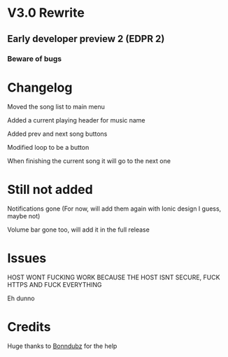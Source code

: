 # V3.0 Rewrite

## Early developer preview 2 (EDPR 2)

### Beware of bugs

# Changelog

Moved the song list to main menu

Added a current playing header for music name

Added prev and next song buttons

Modified loop to be a button

When finishing the current song it will go to the next one

# Still not added

Notifications gone (For now, will add them again with Ionic design I guess, maybe not)

Volume bar gone too, will add it in the full release

# Issues

HOST WONT FUCKING WORK BECAUSE THE HOST ISNT SECURE, FUCK HTTPS AND FUCK EVERYTHING

Eh dunno

# Credits

Huge thanks to [Bonndubz](https://github.com/bonndevoff) for the help

